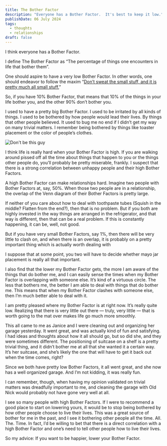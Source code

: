 ```yaml
---
title: The Bother Factor
description: "Everyone has a Bother Factor.  It's best to keep it low."
publishDate: 06 July 2024
tags:
  - thoughts
  - relationships
draft: false
---
```


I think everyone has a Bother Factor.

I define The Bother Factor as “The percentage of things one encounters in life that bother them”.

One should aspire to have a very low Bother Factor.  In other words, one should endeavor to follow the maxim “[Don’t sweat the small stuff, and it is pretty much all small stuff.](https://amzn.to/3zubPJp)”

So, if you have  10% Bother Factor, that means that 10% of the things in your life bother you, and the other 90% don’t bother you.

I used to have a pretty big Bother Factor. I used to be irritated by all kinds of things.  I used to be bothered by how people would lead their lives. By things that other people believed.  It used to bug me no end if I didn’t get my way on many trivial matters.  I remember being bothered by things like toaster placement or the color of people’s clothes.

![Don't be this guy](/assets/blog/Grumpy.png)

I think life is really hard when your Bother Factor is high.  If you are walking around pissed off all the time about things that happen to you or the things other people do, you’ll probably be pretty miserable, frankly.  I suspect that there is a strong correlation between unhappy people and their high Bother Factors.

A high Bother Factor can make relationships hard.  Imagine two people with Bother Factors at, say, 50%.  When those two people are in a relationship, the overlap of the Venn diagram of their Bother Factors is pretty large.

If neither of you care about how to deal with toothpaste tubes (Squish in the middle?  Flatten from the end?), then that is no problem. But if you both are highly invested in the way things are arranged in the refrigerator, and that way is different, then that can be a real problem.  If this is constantly happening, it can be, well, not good.

But if you have very small Bother Factors, say 1%, then there will be very little to clash on, and when there is an overlap, it is probably on a pretty important thing which is actually worth dealing with

I suppose that at some point, you two will have to decide whether mayo jar placement is really all that important.

I also find that the lower my Bother Factor gets, the more I am aware of the things that do bother me, and I can easily sense the times when my Bother Factor is overlapping with someone else. It’s kind of a virtuous circle.  The less that bothers me, the better I am able to deal with things that do bother me.  This means that when my Bother Factor clashes with someone else, then I’m much better able to deal with it.

I am pretty pleased where my Bother Factor is at right now. It’s really quite low.  Realizing that there is very little out there — truly, very little — that is worth going to the mat over makes life go much more smoothly.

This all came to me as Janice and I were cleaning out and organizing her garage yesterday. It went great, and was actually kind of fun and satisfying. I had ideas and thoughts about how it all should go, but so did she, and they were sometimes different. The positioning of suitcase on a shelf is a pretty trivial thing, and it didn’t bother me at all that she wanted it a certain way. It’s her suitcase, and she’s likely the one that will have to get it back out when the time comes, right?

Since we both have pretty low Bother Factors, it all went great, and she now has a well organized garage.  And I’m not kidding, it was really fun.

I can remember, though, when having my opinion validated on trivial matters was dreadfully important to me, and cleaning the garage with Old Nick would probably not have gone very well at all.

I see so many people with high Bother Factors.  If I were to recommend a good place to start on lowering yours, it would be to stop being bothered by how other people choose to live their lives.  This was a great source of bother for me in the past, and I see it bothering other people all the time.  All. The. Time. In fact, I’d be willing to bet that there is a direct correlation with a high Bother Factor and one’s need to tell other people how to live their lives.

So my advice: If you want to be happier, lower your Bother Factor.